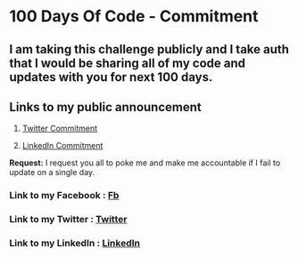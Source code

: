 # 100 Days Of Code - Commitment

## I am taking this challenge publicly and I take auth that I would be sharing all of my code and updates with you for next 100 days.

## Links to my public announcement 
1. [Twitter Commitment](https://twitter.com/SHALINI02564196/status/1013459682072068097)

2. [LinkedIn Commitment](https://www.linkedin.com/feed/update/urn:li:activity:6419225282426822656)

**Request:** I request you all to poke me and make me accountable if I fail to update on a single day.

### **Link to my Facebook :** [Fb](https://www.facebook.com/shalini.yadav.9843)
### **Link to my Twitter :** [Twitter](https://twitter.com/SHALINI02564196)
### **Link to my LinkedIn :** [LinkedIn](https://www.linkedin.com/in/shalini-yadav-36b08a128/)

